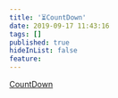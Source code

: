 ```yaml
---
title: '⏳CountDown'
date: 2019-09-17 11:43:16
tags: []
published: true
hideInList: false
feature: 
---
```

[CountDown](https://github.com/any86/useful-utils/blob/master/docs/CountDown.md)